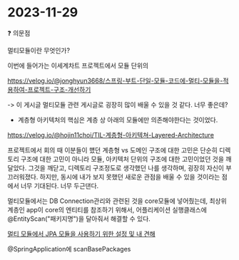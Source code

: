 # 2023-11-29

:question: 의문점

멀티모듈이란 무엇인가?

이번에 들어가는 이세계차트 프로젝트에서 모듈 단위의 

https://velog.io/@jonghyun3668/스프링-부트-단일-모듈-코드에-멀티-모듈을-적용하여-프로젝트-구조-개선하기

-> 이 게시글 멀티모듈 관련 게시글로 굉장히 많이 배울 수 있을 것 같다. 너무 좋은데?

- 계층형 아키텍처의 핵심은 계층 상 아래의 모듈에만 의존해야한다는 것이었다.

https://velog.io/@hojin11choi/TIL-계층형-아키텍쳐-Layered-Architecture

프로젝트에서 회의 때 이분들이 헀던 계층형 vs 도메인 구조에 대한 고민은 단순히 디렉토리 구조에 대한 고민이 아니라 모듈, 아키텍처 단위의 구조에 대한 고민이었던 것을 깨달았다. 그것을 깨닫고, 디렉토리 구조정도로 생각했던 나를 생각하며, 굉장히 자신이 부끄러워졌다. 하지만, 동시에 내가 보지 못했던 새로운 관점을 배울 수 있을 것이라는 점에서 너무 기대된다. 너무 두근댄다.



멀티모듈에서는 DB Connection관리와 관련된 것을 core모듈에 넣어줬는데, 최상위 계층인 app이 core의 엔티티를 참조하기 위해서, 어플리케이션 실행클래스에 @EntityScan("패키지명")을 달아줘서 해결할 수 있다.

[멀티 모듈에서 JPA 모듈을 사용하기 위한 설정 및 내 견해](https://awse2050.tistory.com/109)



@SpringApplication에 scanBasePackages

